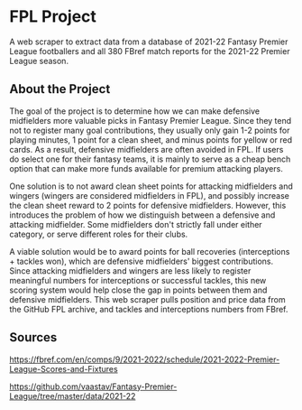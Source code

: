 # FPL Project

A web scraper to extract data from a database of 2021-22 Fantasy Premier League footballers and all 380 FBref match reports for the 2021-22 Premier League season.

## About the Project
The goal of the project is to determine how we can make defensive midfielders more valuable picks in Fantasy Premier League. Since they tend not to register many goal contributions, they usually only gain 1-2 points for playing minutes, 1 point for a clean sheet, and minus points for yellow or red cards. As a result, defensive midfielders are often avoided in FPL. If users do select one for their fantasy teams, it is mainly to serve as a cheap bench option that can make more funds available for premium attacking players.

One solution is to not award clean sheet points for attacking midfielders and wingers (wingers are considered midfielders in FPL), and possibly increase the clean sheet reward to 2 points for defensive midfielders. However, this introduces the problem of how we distinguish between a defensive and attacking midfielder. Some midfielders don't strictly fall under either category, or serve different roles for their clubs.

A viable solution would be to award points for ball recoveries (interceptions + tackles won), which are defensive midfielders' biggest contributions. Since attacking midfielders and wingers are less likely to register meaningful numbers for interceptions or successful tackles, this new scoring system would help close the gap in points between them and defensive midfielders. This web scraper pulls position and price data from the GitHub FPL archive, and tackles and interceptions numbers from FBref.

## Sources
https://fbref.com/en/comps/9/2021-2022/schedule/2021-2022-Premier-League-Scores-and-Fixtures

https://github.com/vaastav/Fantasy-Premier-League/tree/master/data/2021-22
